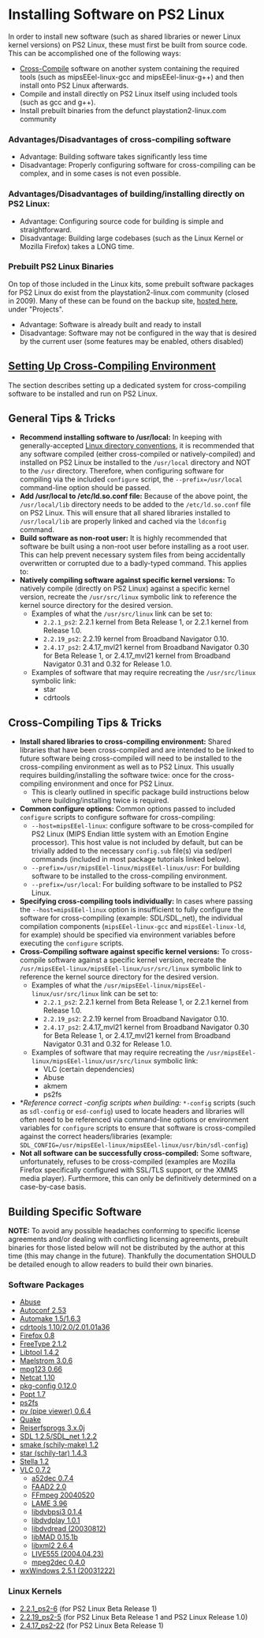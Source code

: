 # Installing Software on PS2 Linux

In order to install new software (such as shared libraries or newer Linux kernel versions) on PS2 Linux, these must first be built from source code. This can be accomplished one of the following ways:  
* [Cross-Compile](https://en.wikipedia.org/wiki/Cross_compiler) software on another system containing the required tools (such as mipsEEel-linux-gcc and mipsEEel-linux-g++) and then install onto PS2 Linux afterwards.
* Compile and install directly on PS2 Linux itself using included tools (such as gcc and g++).
* Install prebuilt binaries from the defunct playstation2-linux.com community

### Advantages/Disadvantages of cross-compiling software

* Advantage: Building software takes significantly less time
* Disadvantage: Properly configuring software for cross-compiling can be complex, and in some cases is not even possible.

### Advantages/Disadvantages of building/installing directly on PS2 Linux:

* Advantage: Configuring source code for building is simple and straightforward.
* Disadvantage: Building large codebases (such as the Linux Kernel or Mozilla Firefox) takes a LONG time.

### Prebuilt PS2 Linux Binaries

On top of those included in the Linux kits, some prebuilt software packages for PS2 Linux do exist from the playstation2-linux.com community (closed in 2009). Many of these can be found on the backup site, [hosted here](http://ps2linux.no-ip.info/playstation2-linux.com/), under "Projects".
* Advantage: Software is already built and ready to install
* Disadvantage: Software may not be configured in the way that is desired by the current user (some features may be enabled, others disabled)

## [Setting Up Cross-Compiling Environment](Toolchain)

The section describes setting up a dedicated system for cross-compiling software to be installed and run on PS2 Linux.

## General Tips & Tricks

* **Recommend installing software to /usr/local:** In keeping with generally-accepted [Linux directory conventions](https://www.linuxfromscratch.org/blfs/view/stable/introduction/position.html), it is recommended that any software compiled (either cross-compiled or natively-compiled) and installed on PS2 Linux be installed to the ```/usr/local``` directory and NOT to the ```/usr``` directory. Therefore, when configuring software for compiling via the included ```configure``` script, the ```--prefix=/usr/local``` command-line option should be passed.
* **Add /usr/local to /etc/ld.so.conf file:** Because of the above point, the ```/usr/local/lib``` directory needs to be added to the ```/etc/ld.so.conf``` file on PS2 Linux. This will ensure that all shared libraries installed to ```/usr/local/lib``` are properly linked and cached via the ```ldconfig``` command.
* **Build software as non-root user:** It is highly recommended that software be built using a non-root user before installing as a root user. This can help prevent necessary system files from being accidentally overwritten or corrupted due to a badly-typed command. This applies to:
* **Natively compiling software against specific kernel versions:** To natively compile (directly on PS2 Linux) against a specific kernel version, recreate the ```/usr/src/linux``` symbolic link to reference the kernel source directory for the desired version.
  * Examples of what the ```/usr/src/linux``` link can be set to:
    * ```2.2.1_ps2```: 2.2.1 kernel from Beta Release 1, or 2.2.1 kernel from Release 1.0. 
    * ```2.2.19_ps2```: 2.2.19 kernel from Broadband Navigator 0.10.
    * ```2.4.17_ps2```: 2.4.17_mvl21 kernel from Broadband Navigator 0.30 for Beta Release 1, or 2.4.17_mvl21 kernel from Broadband Navigator 0.31 and 0.32 for Release 1.0.
  * Examples of software that may require recreating the ```/usr/src/linux``` symbolic link:
    * star
    * cdrtools

## Cross-Compiling Tips & Tricks

* **Install shared libraries to cross-compiling environment:** Shared libraries that have been cross-compiled and are intended to be linked to future software being cross-compiled will need to be installed to the cross-compiling environment as well as to PS2 Linux. This usually requires building/installing the software twice: once for the cross-compiling environment and once for PS2 Linux.
  * This is clearly outlined in specific package build instructions below where building/installing twice is required.
* **Common configure options:** Common options passed to included ```configure``` scripts to configure software for cross-compiling:
  * ```--host=mipsEEel-linux```: configure software to be cross-compiled for PS2 Linux (MIPS Endian little system with an Emotion Engine processor). This host value is not included by default, but can be trivially added to the necessary ```config.sub``` file(s) via sed/perl commands (included in most package tutorials linked below).
  * ```--prefix=/usr/mipsEEel-linux/mipsEEel-linux/usr```: For building software to be installed to the cross-compiling environment.
  * ```--prefix=/usr/local```: For building software to be installed to PS2 Linux.
* **Specifying cross-compiling tools individually:** In cases where passing the ```--host=mipsEEel-linux``` option is insufficient to fully configure the software for cross-compiling (example: SDL/SDL_net), the individual compilation components (```mipsEEel-linux-gcc``` and ```mipsEEel-linux-ld```, for example) should be specified via environment variables before executing the ```configure``` scripts.
* **Cross-Compiling software against specific kernel versions:** To cross-compile software against a specific kernel version, recreate the ```/usr/mipsEEel-linux/mipsEEel-linux/usr/src/linux``` symbolic link to reference the kernel source directory for the desired version.
  * Examples of what the ```/usr/mipsEEel-linux/mipsEEel-linux/usr/src/linux``` link can be set to:
    * ```2.2.1_ps2```: 2.2.1 kernel from Beta Release 1, or 2.2.1 kernel from Release 1.0. 
    * ```2.2.19_ps2```: 2.2.19 kernel from Broadband Navigator 0.10.
    * ```2.4.17_ps2```: 2.4.17_mvl21 kernel from Broadband Navigator 0.30 for Beta Release 1, or 2.4.17_mvl21 kernel from Broadband Navigator 0.31 and 0.32 for Release 1.0.
  * Examples of software that may require recreating the ```/usr/mipsEEel-linux/mipsEEel-linux/usr/src/linux``` symbolic link:
    * VLC (certain dependencies)
    * Abuse
    * akmem
    * ps2fs
* **Reference correct *-config scripts when building:** ```*-config``` scripts (such as ```sdl-config``` or ```esd-config```) used to locate headers and libraries will often need to be referenced via command-line options or environment variables for ```configure``` scripts to ensure that software is cross-compiled against the correct headers/libraries (example: ```SDL_CONFIG=/usr/mipsEEel-linux/mipsEEel-linux/usr/bin/sdl-config```)
* **Not all software can be successfully cross-compiled:** Some software, unfortunately, refuses to be cross-compiled (examples are Mozilla Firefox specifically configured with SSL/TLS support, or the XMMS media player). Furthermore, this can only be definitively determined on a case-by-case basis.

## Building Specific Software

**NOTE:** To avoid any possible headaches conforming to specific license agreements and/or dealing with conflicting licensing agreements, prebuilt binaries for those listed below will not be distributed by the author at this time (this may change in the future). Thankfully the documentation SHOULD be detailed enough to allow readers to build their own binaries.

### Software Packages

* [Abuse](Packages/Abuse)
* [Autoconf 2.53](Packages/Autoconf)
* [Automake 1.5/1.6.3](Packages/Automake)
* [cdrtools 1.10/2.0/2.01.01a36](Packages/cdrtools)
* [Firefox 0.8](Packages/Firefox)
* [FreeType 2.1.2](Packages/FreeType)
* [Libtool 1.4.2](Packages/Libtool)
* [Maelstrom 3.0.6](Packages/Maelstrom)
* [mpg123 0.66](Packages/mpg123)
* [Netcat 1.10](Packages/Netcat)
* [pkg-config 0.12.0](Packages/pkg-config)
* [Popt 1.7](Packages/Popt)
* [ps2fs](Packages/ps2fs)
* [pv (pipe viewer) 0.6.4](Packages/pv)
* [Quake](Packages/Quake)
* [Reiserfsprogs 3.x.0j](Packages/Reiserfsprogs)
* [SDL 1.2.5/SDL_net 1.2.2](Packages/SDL)
* [smake (schily-make) 1.2](Packages/smake)
* [star (schily-tar) 1.4.3](Packages/star)
* [Stella 1.2](Packages/Stella)
* [VLC 0.7.2](Packages/VLC)
  * [a52dec 0.7.4](Packages/VLC/Dependencies/a52dec)
  * [FAAD2 2.0](Packages/VLC/Dependencies/FAAD2)
  * [FFmpeg 20040520](Packages/VLC/Dependencies/FFmpeg)
  * [LAME 3.96](Packages/VLC/Dependencies/LAME)
  * [libdvbpsi3 0.1.4](Packages/VLC/Dependencies/libdvbpsi3)
  * [libdvdplay 1.0.1](Packages/VLC/Dependencies/libdvdplay)
  * [libdvdread (20030812)](Packages/VLC/Dependencies/libdvdread)
  * [libMAD 0.15.1b](Packages/VLC/Dependencies/libMAD)
  * [libxml2 2.6.4](Packages/VLC/Dependencies/libxml2)
  * [LIVE555 (2004.04.23)](Packages/VLC/Dependencies/LIVE555)
  * [mpeg2dec 0.4.0](Packages/VLC/Dependencies/mpeg2dec)
* [wxWindows 2.5.1 (20031222)](Packages/wxWindows)

### Linux Kernels

* [2.2.1_ps2-6](Kernels/2.2.1_ps2-6) (for PS2 Linux Beta Release 1)
* [2.2.19_ps2-5](Kernels/2.2.19_ps2-5) (for PS2 Linux Beta Release 1 and PS2 Linux Release 1.0)
* [2.4.17_ps2-22](Kernels/2.4.17_ps2-22) (for PS2 Linux Beta Release 1)


